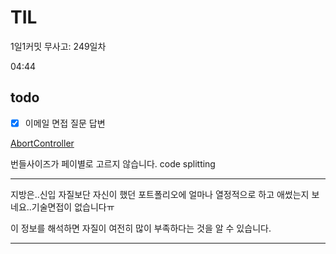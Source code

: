 # TIL

1일1커밋 무사고: 249일차

04:44

## todo

- [x] 이메일 면접 질문 답변

[AbortController](https://developer.mozilla.org/ko/docs/Web/API/AbortController)

번들사이즈가 페이별로 고르지 않습니다. code splitting

---

지방은..신입 자질보단 자신이 했던 포트폴리오에 얼마나 열정적으로 하고 애썼는지 보네요..기술면접이 없습니다ㅠ

이 정보를 해석하면 자질이 여전히 많이 부족하다는 것을 알 수 있습니다.

---



<!-- ** 모든 질문은 가장 이상적인 답변을 요구하는 것이 아닙니다. 평소의 생각과 소신 그리고 적당한 현실과의 타협(?)하에 답변 부탁 드립니다. 저희는 답변자의 논리적 사고방식과 열정을 봅니다.
** 가능한 자세히 서술해주세요.

## 사전 공통 질문

1. 프로그래밍을 하는데 있어서 중요한 요소는 어떤 것이라고 생각하십니까? **중요하다고 생각하는 요소를 다수 나열하고 왜 중요하다고 생각하는지를 서술해주세요.**

비즈니스 맥락, 문제 정의, 정리가 중요합니다.

비즈니스 맥락도 프로그래밍하는 데 중요한 요소입니다. 좋은 코드 혹은 좋은 프로그램은 비즈니스 맥락에 맞게 맞아야 합니다. 제품을 프로토타입을 목적으로 작고 빠르게 만들어야 하는 맥락도 존재합니다. 이 맥락에서는 코드 개선을 위한 테스트 코드와 리팩토링보단 PMF 검증을 위한 기능 변경과 추가가 가치가 더 큽니다. 최대한 작고 빠르게 MVP를 만들어 내야 합니다. PMF를 검증한 비즈니스 맥락에서는 코드는 가변성이 중요해집니다. 검증된 기능을 더 편하게 사용할 수 있게 기능을 확장하고 이 확장에 유리한 코드를 작성해야 합니다. 이 시점에 코드 개선을 위해 테스트 코드 작성과 리팩토링 작업을 많이 해야 합니다. 높은 시장점유율을 확보한 상태에서는 코드의 가변성을 일부 포기하고 성능을 확보해야 합니다. 이 맥락에서 테스트 코드로 기능이 동일하다는 것을 검증하고 벤치마크 측정하고 성능 개선을 작업을 해야 합니다.

비즈니스적인 문제를 풀어보는 것인지 기술적인 문제를 풀고 있는지 잘 정의해야 합니다. 비즈니스적으로 사용자가 제품을 더 편하게 사용할 수 있게 어떤 기능이 필요할 수 있습니다. PM의 요구사항을 구체적으로 잘 이해하고 정리하는 것이 중요합니다. 또 기술적인 지식으로 사용자 경험을 더 좋게 보완하도록 PM에 제안하는 것도 필요합니다. 기술적인 문제를 풀어야 할 때도 있습니다. 제품이 성숙한데 코드 베이스에서 신뢰할 수 없는 부분들이 있을 수 있습니다. 신뢰할 수 있는 영역을 늘릴 수 있게 테스트 코드와 리팩토링으로 풀고 기여할 수 있습니다. 비즈니스 문제와 기술적인 문제는 상호 배타적이지 않습니다. 프런트엔드 개발을 진행하면서 클라이언트가 서버에 요청을 너무 많이 하고 있고 사용하는 클라우드 서비스가 요청마다 비용이 청구되면 비즈니스 문제이자 기술적인 문제같이 해당합니다. 프런트엔드에서 요청 횟수를 제어하고 최적화해서 비용 절약과 서버 부하 감소로 기여할 수 있습니다.

정리가 중요합니다. 설계, 패턴, 컨벤션의 추상화라고 생각하시기 바랍니다. 이 3가지 요소는 유기적으로 연결되어 있고 달성하는 것은 복잡성을 낮추는 것입니다. 복잡성이 낮으면 코드를 읽는 시간과 디버깅 시간을 많이 아낄 수 있습니다. 교육과정에서 팀원 5명이 팀원과 1달 정도 프로젝트를 진행하면서 경험했습니다. 프로젝트 규모가 어느 정도 생기면 디버깅 시간과 코드 읽는 시간이 많이 늘었습니다. 추가, 성능 개선처럼 비즈니스 임팩트를 낼 수 있는 시간에 기회비용으로 지불하고 있었습니다. 이런 기회비용을 아끼기 위해 서비스 운영할 때는 정리가 중요합니다.

2. 프로그래밍에 있어서 문서화는 어느 레벨까지 필요하다고 생각하며 그 근거는 무엇입니까?

프로그래밍할 때 호출하는 사람과 디버깅하는 혹은 기능 확장하는 사람 맥락에 맞게 핵심 위주로 작성합니다. 문서화와 주석을 구분해서 작성합니다. 문서화는 프로그램에서 호출하는 사람이 편리함을 중심으로 작성합니다. 주석은 코드에 변형을 가해야 하는 사람을 위해 작성합니다.

문서화는 호출하는 사람 입장에서 특정 클래스, 함수 등을 어떻게 제어하는지 왜 필요한지 작성합니다. JavaScript의 경우 JSDoc을 활용하고 파이썬의 경우 Docstring을 활용합니다. 가능하면 3줄 이하를 목표로 합니다. 프로그래밍하면서 중요한 특성 중 하나는 추상화라고 봅니다. 그리고 추상화는 쉽게 이해하면 추상화는 자동차처럼 생각할 수 있습니다. 자동차 핸들의 구현 디테일은 고장 나기 전까지 몰라도 괜찮습니다. 하지만 핸들을 돌려야 하는지 간단한 설명서 정도는 필요합니다.

프로그래밍할 때 프로그램은 생각보다 자주 고장 납니다. 그래서 구현 디테일을 알아내야 할 때는 부분적으로 성능 개선이나 요구사항 때문에 복잡해 보일 수 있는 코드 블록에 작은 주석 정도 제공합니다. 가능하면 작게 무슨 동작을 하는지 아니면 왜 이렇게 작성했는지 작성합니다. 주석을 너무 많이 작성하면 코드를 리팩토링하면서 주석도 같이 리팩토링해야 하는 경우들도 생깁니다. 유지 보수를 위한 코드 면적이 늘어나기 때문에 최소한으로 작성합니다.

3. 관리자가 어처구니 없는 업무 방식을 지시 합니다. 본인은 아무리 생각해도 멍청한 판단이라고 생각됩니다. 어떤 전략으로 관리자의 판단을 바꾸려고 시도해볼 것이며, 관리자가 결국 결정을 번복하지 않으면 어떻게 받아들이시겠습니까? 자유롭게 서술해주세요.

관리자가 엄청 바쁠 수 있고 잠시 판단을 잘못 내릴 수 있습니다. 관리자 입장에서 상대해야 하는 사람이 너무 많으면 판단을 간단하게 내릴 때가 있을 수 있습니다.

가능하면 비효율적인 이유를 가능한 한 쉽게 이해할 수 있게 간단한 도식을 그릴 것 같습니다. 내부적으로 협업에 활용하는 자료를 활용할 것입니다. 예를 들어, 칸반이 있으면 업무 할당이 과다하거나 업무의 순서가 잘못된 것을 보여줄 것입니다.

때로는 직관으로 보기에는 비효율적으로 보이는데 지시대로 경험해 본 결과 효율적인 경우도 있습니다. 그런 경우도 있을 수 있어서 받아들일 것입니다.

4. 불필요한 야근을 절대 강요하지 않는 꿈같은(_바로 저희 팀_) 팀에서 근무하고 있다고 가정합시다. 근데 제품 출시가 3일이 남았습니다. 본인은 일을 너무 잘해서 진작에 해야 할 일들을 모두 끝내놓은 상태입니다. 근데 동료가 아직도 일속에서 허우적대면서 매일 밤샘 근무를 하고 있습니다. 이런 상황에서 어떻게 행동할 것이며, 이런 상황이 오지 않도록 하기 위해서 어떻게 해야 할까요?

단기적으로는 동료의 일을 도울 것입니다. 저도 언제 도움을 받을지도 모릅니다. 작업 중인 이슈를 더 작게 쪼개고 도울 수 있는 작업을 할 것입니다. 체력 관리도 중요하지만, 마음이 약한 편이라 동료를 도울 것 같습니다.

제품 출시 상황이 일단락되면 상황 진단부터 시작하고 장기적인 대응 방법들을 찾아보기 시작할 것입니다.

프로그래밍과 관련된 문제가 있을 때는 개발 문화를 보완하는 방식을 제안할 것입니다. 프로그래밍 결과가 미흡한 경우가 많으면 코드 리뷰 문화 더 개선하는 방법을 제안할 것입니다. best practice를 자주 보여주는 엔지니어의 코드를 보고 배울 수 있는 코드 리뷰 문화를 가질 수 있는 방향으로 제안할 것입니다. 최종적으로 작성하는 코드에 문제가 별로 없는데 도달할 때까지 너무 오래 걸리면 프로그래밍 과정에서 노하우를 공유하도록 Pair 프로그래밍을 제안할 것입니다.

다른 직무와 협업 스타일에도 문제가 있을 수 있습니다. 있으면 좋은 데 없다고 문제가 되지 않는 요구사항이 너무 많이 있을 수 있습니다. 개발팀만의 문화가 아니라 다른 조직까지 영향을 주는 결정이라 더욱더 신중할 필요가 있지만 더 좋은 협업 방법들을 제안할 것입니다. 업무량이 과다하면 업무량이 과다하다는 것을 시각적으로 볼 수 있는 협업 도구로 전환을 제안해 볼 것입니다.

또 동료가 노력 대비 얻을 수 있는 게 낮은 작업 위주로 배정받고 있을지도 모릅니다. 작고 단순한 기능에 예상과 다르게 높은 난이도의 로직을 처리하고 구현해야 하는 작업도 존재합니다. 이런 경우는 운에 따른 요소라 제어를 벗어난 것 같습니다. 하지만 보이지 않는 노력을 공유할 수 있게 회고하는 시간을 마련하는 개발 문화를 제안해 볼 것입니다.

5. 일을 해 나가는데 전혀 새로운 분야의 일을 해야 합니다. 기반지식을 익힐 시간이 부족합니다. 일정은 정해진 상태라 변경이 불가능합니다. 어떻게 하시겠습니까?

리소스 제약이 많은 상황에서 제약이 덜한 리소스에 접근할 것입니다. 지식이 부족하고 시간이 없으면 동료에게 도움을 요청하고 부족한 부분들을 보완해 가면서 진행합니다.

완벽보단 완성 자체에 의의(Done is better than perfect)를 두고 일을 진행할 것입니다. 일하는 과정을 성장하는 데 발판으로 활용합니다. 진행하면서는 부족한 점이 많지만, 진행이 끝난 이후에 풀이를 보고 성장할 요소가 많습니다.

6. 스스로 생각하는 자신의 장점을 자신감 있게 어필해주세요.

꾸준합니다. 248일 연속으로 1일 1커밋을 유지했습니다. 작업하면서 고민한 생각들을 기록하고 주말에 정리합니다. 스스로 9시 ~ 6시 근무 동안만 엔지니어라고 생각하지 않고 퇴근 후 또는 주말에도 엔지니어라고 생각합니다. 작업하는 대상과 관심사가 개발 경험이 재미있는 프로젝트 위주로 조금 바뀐 것뿐입니다.

테크 트렌드를 빠르게 아는 편입니다. 영어권 테크 유튜버 혹은 인플루언서의 신기술과 팁을 보고 배우고 정리합니다. 국내 커뮤니티뿐만 아니라 해외 커뮤니티도 활용해서 학습하고 문제를 해결하려고 합니다. 라이브러리 및 프레임워크가 제공하는 단순한 기능을 넘어 응용과 best practice는 가능하면 메인테이너가 정리한 튜토리얼과 블로그를 참고합니다.
---

3. 실험 과제
- 프로그래밍 과제입니다. ‘(‘, ‘)’, ‘{‘, ‘}’, ‘[‘, ‘]’ 만을 입력받아 괄호의 상태가 제대로 되어 있는지 검사하는 프로그램을 직접 작성해주세요.
세가지 종류의 괄호의 짝이 맞아야 합니다.
예시 :
( ) : TRUE
( { } ) : TRUE
( [ ] ( ) ) : TRUE
{ [ ( ) ] ( ) } : TRUE
) ( : FALSE
( ( ) : FALSE
( [ ) ] : FALSE

입력은 code내에 포함이 되어 있어도 되고, 키보드나 파일로부터 입력받아도 됩니다.
문제풀이 하는 방식이 여러가지일 경우 그에 대해서 각각의 코드를 작성해주세요.

- 위에 작성한 프로그래밍 과제 산출물에 대해, PR해주세요. 특징과 장점 또 본인이 잘 만들었다 싶은 부분에 대해서 서술해주세요.

[과제 제출 레포](https://github.com/arch-spatula/VCA-technical-interview)

---

4. 과거 작성한 코드 제출

- 마지막으로, 본인의 기여도가 높았던 프로젝트중 한가지만 코드와 함께 사전 인터뷰 답변 메일에 첨부해주세요. 혹은 Github에 직접 작성하여 올렸던 코드가 있다면 Github link를 첨부하여 주셔도 됩니다. 작성한 문서(혹은 ppt자료)를 같이 포함해주셔도 됩니다.
** 단, 반드시 본인이 작성한 부분에서만 발췌해주세요.

[토큰 갱신 처리하기](https://arch-spatula.github.io/blog/2023/06/19/refresh-interceptor)

[AxiosClient](https://github.com/arch-spatula/flash-card-frontend/blob/main/src/api/AxiosClient.ts)

[authClient](https://github.com/arch-spatula/flash-card-frontend/blob/main/src/api/authClient.ts)

[controllers/user](https://github.com/arch-spatula/flash-card-backend/blob/main/controllers/users.ts)

---

현재 시각에서 다음 풀이까지 구간을 구하는 로직입니다. 복잡한 로직을 구현하는 경우에 해당합니다.

프로젝트는 1개이고 폴리레포 프로젝트라 Github link 2개를 붙입니다. 프론트엔드 백엔드 모두 작업은 혼자 했습니다.

[flash-card-frontend](https://github.com/arch-spatula/flash-card-frontend)

[flash-card-backend](https://github.com/arch-spatula/flash-card-backend) -->

